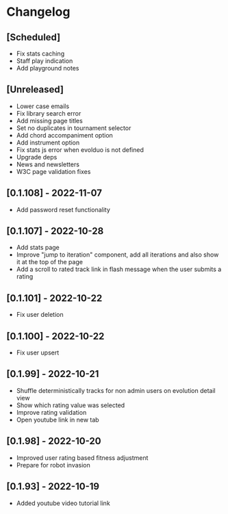 # Changelog

## [Scheduled]

- Fix stats caching
- Staff play indication
- Add playground notes

## [Unreleased]

- Lower case emails
- Fix library search error
- Add missing page titles
- Set no duplicates in tournament selector
- Add chord accompaniment option
- Add instrument option
- Fix stats js error when evolduo is not defined
- Upgrade deps
- News and newsletters
- W3C page validation fixes

## [0.1.108] - 2022-11-07

- Add password reset functionality

## [0.1.107] - 2022-10-28

- Add stats page
- Improve "jump to iteration" component, add all iterations and also show it at the top of
the page
- Add a scroll to rated track link in flash message when the user submits a rating

## [0.1.101] - 2022-10-22

- Fix user deletion

## [0.1.100] - 2022-10-22

- Fix user upsert

## [0.1.99] - 2022-10-21

- Shuffle deterministically tracks for non admin users on evolution detail view
- Show which rating value was selected
- Improve rating validation
- Open youtube link in new tab

## [0.1.98] - 2022-10-20

- Improved user rating based fitness adjustment
- Prepare for robot invasion

## [0.1.93] - 2022-10-19

- Added youtube video tutorial link
